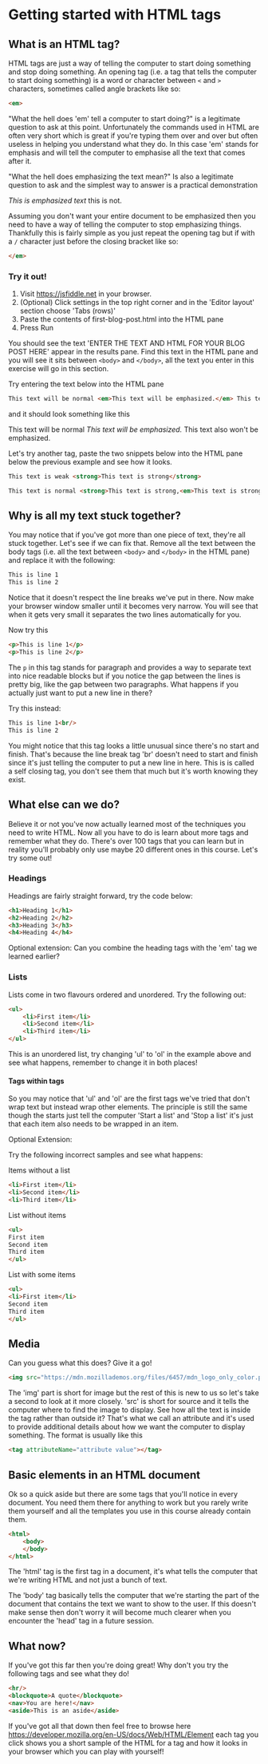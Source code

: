 # Getting started with HTML tags

## What is an HTML tag?

HTML tags are just a way of telling the computer to start doing something and stop doing something.  An opening tag (i.e. a tag that tells the computer to start doing something) is a word or character between `<` and `>` characters, sometimes called angle brackets like so:

```HTML
<em>
```

"What the hell does 'em' tell a computer to start doing?" is a legitimate question to ask at this point.  Unfortunately the commands used in HTML are often very short which is great if you're typing them over and over but often useless in helping you understand what they do.  In this case 'em' stands for emphasis and will tell the computer to emphasise all the text that comes after it.

"What the hell does emphasizing the text mean?" Is also a legitimate question to ask and the simplest way to answer is a practical demonstration

*This is emphasized text* this is not.

Assuming you don't want your entire document to be emphasized then you need to have a way of telling the computer to stop emphasizing things.  Thankfully this is fairly simple as you just repeat the opening tag but if with a `/` character just before the closing bracket like so:

```HTML
</em>
``` 

###  Try it out!

1. Visit https://jsfiddle.net in your browser.
2. (Optional) Click settings in the top right corner and in the 'Editor layout' section choose 'Tabs (rows)'  
3. Paste the contents of first-blog-post.html into the HTML pane
4. Press Run

You should see the text 'ENTER THE TEXT AND HTML FOR YOUR BLOG POST HERE' appear in the results pane.  Find this text in the HTML pane and you will see it sits between `<body>` and `</body>`, all the text you enter in this exercise will go in this section.

Try entering the text below into the HTML pane

```HTML
This text will be normal <em>This text will be emphasized.</em> This text also won't be emphasized.
```
and it should look something like this

This text will be normal <em>This text will be emphasized.</em> This text also won't be emphasized.

Let's try another tag, paste the two snippets below into the HTML pane below the previous example and see how it looks.

```HTML
This text is weak <strong>This text is strong</strong>
```
```HTML
This text is normal <strong>This text is strong,<em>This text is strong and emphasized</em></strong>
```

## Why is all my text stuck together?

You may notice that if you've got more than one piece of text, they're all stuck together.  Let's see if we can fix that. Remove all the text between the body tags (i.e. all the text between `<body>` and `</body>` in the HTML pane) and replace it with the following:

```HTML
This is line 1
This is line 2
```

Notice that it doesn't respect the line breaks we've put in there.  Now make your browser window smaller until it becomes very narrow.  You will see that when it gets very small it separates the two lines automatically for you.

Now try this

```HTML
<p>This is line 1</p>
<p>This is line 2</p>
```

The `p` in this tag stands for paragraph and provides a way to separate text into nice readable blocks but if you notice the gap between the lines is pretty big, like the gap between two paragraphs.  What happens if you actually just want to put a new line in there?

Try this instead:

```HTML
This is line 1<br/>
This is line 2
```

You might notice that this tag looks a little unusual since there's no start and finish.  That's because the line break tag 'br' doesn't need to start and finish since it's just telling the computer to put a new line in here.  This is is called a self closing tag, you don't see them that much but it's worth knowing they exist.

## What else can we do?

Believe it or not you've now actually learned most of the techniques you need to write HTML.  Now all you have to do is learn about more tags and remember what they do.  There's over 100 tags that you can learn but in reality you'll probably only use maybe 20 different ones in this course. Let's try some out!

### Headings

Headings are fairly straight forward, try the code below:

```HTML
<h1>Heading 1</h1>
<h2>Heading 2</h2>
<h3>Heading 3</h3>
<h4>Heading 4</h4>
```
Optional extension: Can you combine the heading tags with the 'em' tag we learned earlier?

### Lists

Lists come in two flavours ordered and unordered.  Try the following out:

```HTML
<ul>
    <li>First item</li>
    <li>Second item</li>
    <li>Third item</li>
</ul>
```
This is an unordered list, try changing 'ul' to 'ol' in the example above and see what happens, remember to change it in both places!

#### Tags within tags

So you may notice that 'ul' and 'ol' are the first tags we've tried that don't wrap text but instead wrap other elements.  The principle is still the same though the starts just tell the computer 'Start a list' and 'Stop a list' it's just that each item also needs to be wrapped in an item.

Optional Extension:

Try the following incorrect samples and see what happens: 

Items without a list
```HTML
<li>First item</li>
<li>Second item</li>
<li>Third item</li>
```

List without items
```HTML
<ul>
First item
Second item
Third item
</ul>
```

List with some items
```HTML
<ul>
<li>First item</li>
Second item
Third item
</ul>
```

## Media

Can you guess what this does? Give it a go!

```HTML
<img src="https://mdn.mozillademos.org/files/6457/mdn_logo_only_color.png"/>
```

The 'img' part is short for image but the rest of this is new to us so let's take a second to look at it more closely. 'src' is short for source and it tells the computer where to find the image to display.  See how all the text is inside the tag rather than outside it? That's what we call an attribute and it's used to provide additional details about how we want the computer to display something.  The format is usually like this

```HTML
<tag attributeName="attribute value"></tag>
```

## Basic elements in an HTML document

Ok so a quick aside but there are some tags that you'll notice in every document.  You need them there for anything to work but you rarely write them yourself and all the templates you use in this course already contain them.

```HTML
<html>
    <body>
    </body>
</html>
```

The 'html' tag is the first tag in a document, it's what tells the computer that we're writing HTML and not just a bunch of text.

The 'body' tag basically tells the computer that we're starting the part of the document that contains the text we want to show to the user.  If this doesn't make sense then don't worry it will become much clearer when you encounter the 'head' tag in a future session.

## What now?

If you've got this far then you're doing great!  Why don't you try the following tags and see what they do!

```HTML
<hr/>
<blockquote>A quote</blockquote>
<nav>You are here!</nav>
<aside>This is an aside</aside>
```

If you've got all that down then feel free to browse here https://developer.mozilla.org/en-US/docs/Web/HTML/Element each tag you click shows you a short sample of the HTML for a tag and how it looks in your browser which you can play with yourself!